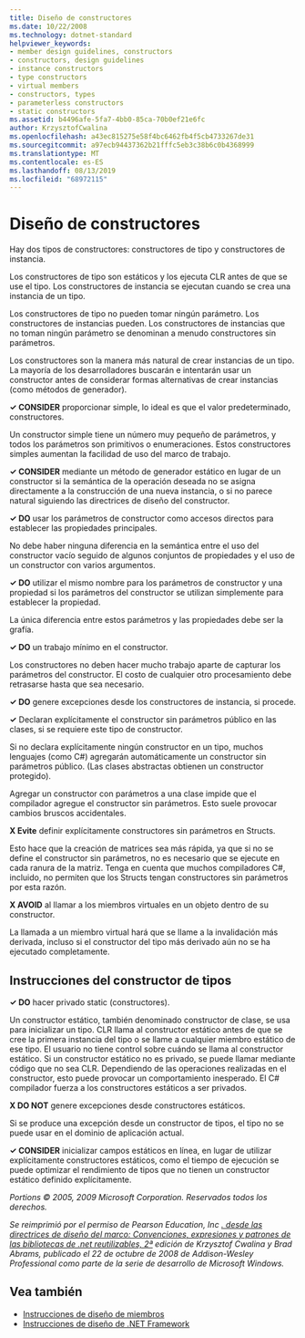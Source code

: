 ```yaml
---
title: Diseño de constructores
ms.date: 10/22/2008
ms.technology: dotnet-standard
helpviewer_keywords:
- member design guidelines, constructors
- constructors, design guidelines
- instance constructors
- type constructors
- virtual members
- constructors, types
- parameterless constructors
- static constructors
ms.assetid: b4496afe-5fa7-4bb0-85ca-70b0ef21e6fc
author: KrzysztofCwalina
ms.openlocfilehash: a43ec815275e58f4bc6462fb4f5cb4733267de31
ms.sourcegitcommit: a97ecb94437362b21fffc5eb3c38b6c0b4368999
ms.translationtype: MT
ms.contentlocale: es-ES
ms.lasthandoff: 08/13/2019
ms.locfileid: "68972115"
---
```

# <a name="constructor-design"></a>Diseño de constructores

Hay dos tipos de constructores: constructores de tipo y constructores de instancia.

Los constructores de tipo son estáticos y los ejecuta CLR antes de que se use el tipo. Los constructores de instancia se ejecutan cuando se crea una instancia de un tipo.

Los constructores de tipo no pueden tomar ningún parámetro. Los constructores de instancias pueden. Los constructores de instancias que no toman ningún parámetro se denominan a menudo constructores sin parámetros.

Los constructores son la manera más natural de crear instancias de un tipo. La mayoría de los desarrolladores buscarán e intentarán usar un constructor antes de considerar formas alternativas de crear instancias (como métodos de generador).

**✓ CONSIDER** proporcionar simple, lo ideal es que el valor predeterminado, constructores.

Un constructor simple tiene un número muy pequeño de parámetros, y todos los parámetros son primitivos o enumeraciones. Estos constructores simples aumentan la facilidad de uso del marco de trabajo.

**✓ CONSIDER** mediante un método de generador estático en lugar de un constructor si la semántica de la operación deseada no se asigna directamente a la construcción de una nueva instancia, o si no parece natural siguiendo las directrices de diseño del constructor.

**✓ DO** usar los parámetros de constructor como accesos directos para establecer las propiedades principales.

No debe haber ninguna diferencia en la semántica entre el uso del constructor vacío seguido de algunos conjuntos de propiedades y el uso de un constructor con varios argumentos.

**✓ DO** utilizar el mismo nombre para los parámetros de constructor y una propiedad si los parámetros del constructor se utilizan simplemente para establecer la propiedad.

La única diferencia entre estos parámetros y las propiedades debe ser la grafía.

**✓ DO** un trabajo mínimo en el constructor.

Los constructores no deben hacer mucho trabajo aparte de capturar los parámetros del constructor. El costo de cualquier otro procesamiento debe retrasarse hasta que sea necesario.

**✓ DO** genere excepciones desde los constructores de instancia, si procede.

**✓** Declaran explícitamente el constructor sin parámetros público en las clases, si se requiere este tipo de constructor.

Si no declara explícitamente ningún constructor en un tipo, muchos lenguajes (como C#) agregarán automáticamente un constructor sin parámetros público. (Las clases abstractas obtienen un constructor protegido).

Agregar un constructor con parámetros a una clase impide que el compilador agregue el constructor sin parámetros. Esto suele provocar cambios bruscos accidentales.

**X Evite** definir explícitamente constructores sin parámetros en Structs.

Esto hace que la creación de matrices sea más rápida, ya que si no se define el constructor sin parámetros, no es necesario que se ejecute en cada ranura de la matriz. Tenga en cuenta que muchos compiladores C#, incluido, no permiten que los Structs tengan constructores sin parámetros por esta razón.

**X AVOID** al llamar a los miembros virtuales en un objeto dentro de su constructor.

La llamada a un miembro virtual hará que se llame a la invalidación más derivada, incluso si el constructor del tipo más derivado aún no se ha ejecutado completamente.

## <a name="type-constructor-guidelines"></a>Instrucciones del constructor de tipos

**✓ DO** hacer privado static (constructores).

Un constructor estático, también denominado constructor de clase, se usa para inicializar un tipo. CLR llama al constructor estático antes de que se cree la primera instancia del tipo o se llame a cualquier miembro estático de ese tipo. El usuario no tiene control sobre cuándo se llama al constructor estático. Si un constructor estático no es privado, se puede llamar mediante código que no sea CLR. Dependiendo de las operaciones realizadas en el constructor, esto puede provocar un comportamiento inesperado. El C# compilador fuerza a los constructores estáticos a ser privados.

**X DO NOT** genere excepciones desde constructores estáticos.

Si se produce una excepción desde un constructor de tipos, el tipo no se puede usar en el dominio de aplicación actual.

**✓ CONSIDER** inicializar campos estáticos en línea, en lugar de utilizar explícitamente constructores estáticos, como el tiempo de ejecución se puede optimizar el rendimiento de tipos que no tienen un constructor estático definido explícitamente.

*Portions © 2005, 2009 Microsoft Corporation. Reservados todos los derechos.*

*Se reimprimió por el permiso de Pearson Education, Inc [. desde las directrices de diseño del marco: Convenciones, expresiones y patrones de las bibliotecas de .net reutilizables, 2ª](https://www.informit.com/store/framework-design-guidelines-conventions-idioms-and-9780321545619) edición de Krzysztof Cwalina y Brad Abrams, publicado el 22 de octubre de 2008 de Addison-Wesley Professional como parte de la serie de desarrollo de Microsoft Windows.*

## <a name="see-also"></a>Vea también

- [Instrucciones de diseño de miembros](../../../docs/standard/design-guidelines/member.md)
- [Instrucciones de diseño de .NET Framework](../../../docs/standard/design-guidelines/index.md)
